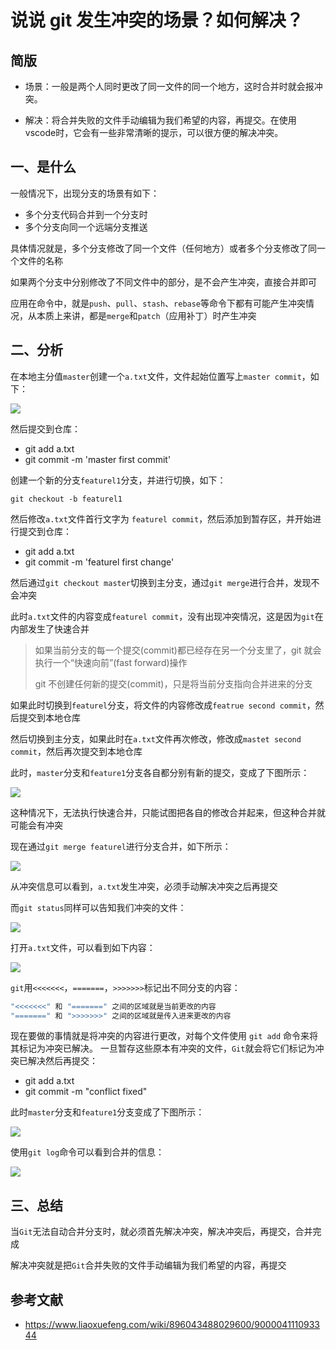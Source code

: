 # 说说 git 发生冲突的场景？如何解决？

## 简版

+   场景：一般是两个人同时更改了同一文件的同一个地方，这时合并时就会报冲突。
    
+   解决：将合并失败的文件手动编辑为我们希望的内容，再提交。在使用vscode时，它会有一些非常清晰的提示，可以很方便的解决冲突。
    

## 一、是什么

一般情况下，出现分支的场景有如下：

+   多个分支代码合并到一个分支时
+   多个分支向同一个远端分支推送

具体情况就是，多个分支修改了同一个文件（任何地方）或者多个分支修改了同一个文件的名称

如果两个分支中分别修改了不同文件中的部分，是不会产生冲突，直接合并即可

应用在命令中，就是`push`、`pull`、`stash`、`rebase`等命令下都有可能产生冲突情况，从本质上来讲，都是`merge`和`patch`（应用补丁）时产生冲突

## 二、分析

在本地主分值`master`创建一个`a.txt`文件，文件起始位置写上`master commit`，如下：

![](https://static.vue-js.com/959ade20-fdb3-11eb-991d-334fd31f0201.png)

然后提交到仓库：

+   git add a.txt
+   git commit -m 'master first commit'

创建一个新的分支`featurel1`分支，并进行切换，如下：

```
git checkout -b featurel1
```
然后修改`a.txt`文件首行文字为 `featurel commit`，然后添加到暂存区，并开始进行提交到仓库：

+   git add a.txt
+   git commit -m 'featurel first change'

然后通过`git checkout master`切换到主分支，通过`git merge`进行合并，发现不会冲突

此时`a.txt`文件的内容变成`featurel commit`，没有出现冲突情况，这是因为`git`在内部发生了快速合并

> 如果当前分支的每一个提交(commit)都已经存在另一个分支里了，git 就会执行一个“快速向前”(fast forward)操作
> 
> git 不创建任何新的提交(commit)，只是将当前分支指向合并进来的分支

如果此时切换到`featurel`分支，将文件的内容修改成`featrue second commit`，然后提交到本地仓库

然后切换到主分支，如果此时在`a.txt`文件再次修改，修改成`mastet second commit`，然后再次提交到本地仓库

此时，`master`分支和`feature1`分支各自都分别有新的提交，变成了下图所示：

![](https://static.vue-js.com/a05488c0-fdb3-11eb-991d-334fd31f0201.png)

这种情况下，无法执行快速合并，只能试图把各自的修改合并起来，但这种合并就可能会有冲突

现在通过`git merge featurel`进行分支合并，如下所示：

![](https://static.vue-js.com/b0991d90-fdb3-11eb-bc6f-3f06e1491664.png)

从冲突信息可以看到，`a.txt`发生冲突，必须手动解决冲突之后再提交

而`git status`同样可以告知我们冲突的文件：

![](https://static.vue-js.com/c5823430-fdb3-11eb-991d-334fd31f0201.png)

打开`a.txt`文件，可以看到如下内容：

![](https://static.vue-js.com/ce7a0a90-fdb3-11eb-bc6f-3f06e1491664.png)

`git`用`<<<<<<<`，`=======`，`>>>>>>>`标记出不同分支的内容：

```js
"<<<<<<<" 和 "=======" 之间的区域就是当前更改的内容
"=======" 和 ">>>>>>>" 之间的区域就是传入进来更改的内容
```
现在要做的事情就是将冲突的内容进行更改，对每个文件使用 `git add` 命令来将其标记为冲突已解决。 一旦暂存这些原本有冲突的文件，`Git`就会将它们标记为冲突已解决然后再提交：

+   git add a.txt
+   git commit -m "conflict fixed"

此时`master`分支和`feature1`分支变成了下图所示：

![](https://static.vue-js.com/d7421e60-fdb3-11eb-bc6f-3f06e1491664.png)

使用`git log`命令可以看到合并的信息：

![](https://static.vue-js.com/e0dfd1b0-fdb3-11eb-991d-334fd31f0201.png)

## 三、总结

当`Git`无法自动合并分支时，就必须首先解决冲突，解决冲突后，再提交，合并完成

解决冲突就是把`Git`合并失败的文件手动编辑为我们希望的内容，再提交

## 参考文献

+   https://www.liaoxuefeng.com/wiki/896043488029600/900004111093344